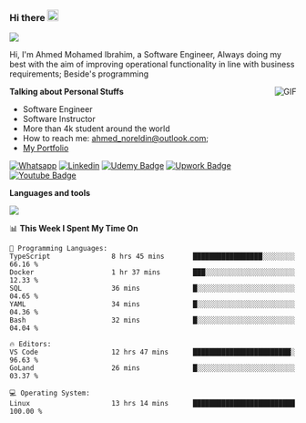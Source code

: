 ### Hi there <img src="https://raw.githubusercontent.com/MartinHeinz/MartinHeinz/master/wave.gif" width="20px">

![](https://komarev.com/ghpvc/?username=2hmad&color=lightgrey)

Hi, I'm Ahmed Mohamed Ibrahim, a Software Engineer, Always doing my best with the aim of improving operational functionality in line with business requirements; Beside's programming

  <img align="right" alt="GIF" src="https://media.giphy.com/media/836HiJc7pgzy8iNXCn/giphy.gif" />
  
**Talking about Personal Stuffs**

- Software Engineer
- Software Instructor
- More than 4k student around the world
- How to reach me: ahmed_noreldin@outlook.com;
- [My Portfolio](https://ahmednoreldin.com)

[![Whatsapp](https://img.shields.io/badge/WhatsApp-25D366?style=for-the-badge&logo=whatsapp&logoColor=white)](http://wa.me/201275457924)
[![Linkedin](https://img.shields.io/badge/LinkedIn-0077B5?style=for-the-badge&logo=linkedin&logoColor=white)](https://www.linkedin.com/in/ahmednoreldin)
[![Udemy Badge](https://img.shields.io/badge/Udemy-EC5252?style=for-the-badge&logo=Udemy&logoColor=white)](https://www.udemy.com/user/ahmed-mohamed-1/) 
[![Upwork Badge](https://img.shields.io/badge/Upwork-14a800?style=for-the-badge&logo=Upwork&logoColor=white)](https://www.upwork.com/freelancers/~01788957435aed0aa5)
[![Youtube Badge](https://img.shields.io/badge/youtube-FF0000?style=for-the-badge&logo=youtube&logoColor=white)](https://www.youtube.com/@code_with_ahmed)

**Languages and tools**  

<img src="https://skillicons.dev/icons?i=aws,gcp,azure,react,vue,flutter,php,cpp,docker,elasticsearch,express,git,githubactions,go,grafana,graphql,java,kafka,kubernetes,laravel,mongodb,mysql,nestjs,nextjs,nodejs,nuxtjs,php,postgres,postman,react,redis,redux,spring,sqlite,ts">

<!--START_SECTION:waka-->
📊 **This Week I Spent My Time On** 

```text
💬 Programming Languages: 
TypeScript               8 hrs 45 mins       █████████████████░░░░░░░░   66.16 % 
Docker                   1 hr 37 mins        ███░░░░░░░░░░░░░░░░░░░░░░   12.33 % 
SQL                      36 mins             █░░░░░░░░░░░░░░░░░░░░░░░░   04.65 % 
YAML                     34 mins             █░░░░░░░░░░░░░░░░░░░░░░░░   04.36 % 
Bash                     32 mins             █░░░░░░░░░░░░░░░░░░░░░░░░   04.04 % 

🔥 Editors: 
VS Code                  12 hrs 47 mins      ████████████████████████░   96.63 % 
GoLand                   26 mins             █░░░░░░░░░░░░░░░░░░░░░░░░   03.37 % 

💻 Operating System: 
Linux                    13 hrs 14 mins      █████████████████████████   100.00 % 
```


<!--END_SECTION:waka-->
 
